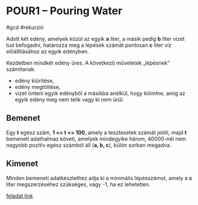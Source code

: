 # POUR1 – Pouring Water
#gcd #rekurzió

Adott két edény, amelyek közül az egyik **a** liter, a másik pedig **b** liter vizet tud befogadni, határozza meg a lépések számát pontosan **c** liter víz előállításához az egyik edényben.

Kezdetben mindkét edény üres. A következő műveletek „lépésnek” számítanak:

- edény kiürítése,
- edény megtöltése,
- vizet önteni egyik edényből a másikba anélkül, hogy kiömlne, amíg az egyik edény meg nem telik vagy ki nem ürül.

## Bemenet

Egy **t** egész szám, **1 <= t <= 100**, amely a tesztesetek számát jelöli, majd **t** bemeneti adathalmaz követi, amelyek mindegyike három, 40000-nél nem nagyobb pozitív egész számból áll (**a, b, c**), külön sorban megadva.

## Kimenet

Minden bemeneti adatkészlethez adja ki a minimális lépésszámot, amely a **c** liter megszerzéséhez szükséges, vagy -1, ha ez lehetetlen.

[feladat link](https://www.spoj.com/problems/POUR1/)